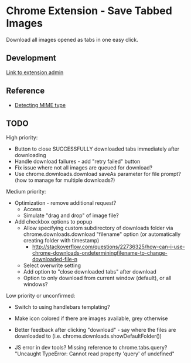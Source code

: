 # Chrome Extension - Save Tabbed Images

Download all images opened as tabs in one easy click.



## Development

[Link to extension admin](https://chrome.google.com/webstore/developer/edit/hhcoikfhkkadkgklepjkfgafmjoggefh)



## Reference

* [Detecting MIME type](http://stackoverflow.com/a/21042958/341512)


## TODO

High priority:

* Button to close SUCCESSFULLY downloaded tabs immediately after downloading
* Handle download failures - add "retry failed" button
* Fix issue where not all images are queued for download?
* Use chrome.downloads.download saveAs parameter for file prompt? (how to manage for multiple downloads?)

Medium priority:

* Optimization - remove additional request?
    * Access
	* Simulate "drag and drop" of image file?
* Add checkbox options to popup
	* Allow specifying custom subdirectory of downloads folder via chrome.downloads.download "filename" option (or automatically creating folder with timestamp)
		* http://stackoverflow.com/questions/22736325/how-can-i-use-chrome-downloads-ondeterminingfilename-to-change-downloaded-file-n
	* Select overwrite setting
	* Add option to "close downloaded tabs" after download
	* Option to only download from current window (default), or all windows?


Low priority or unconfirmed:

* Switch to using handlebars templating?
* Make icon colored if there are images available, grey otherwise

* Better feedback after clicking "download" - say where the files are downloaded to (i.e. chrome.downloads.showDefaultFolder())
* JS error in dev tools?
	Missing reference to chrome.tabs.query?
	"Uncaught TypeError: Cannot read property 'query' of undefined"
